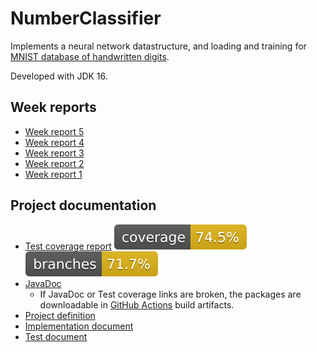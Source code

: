 
# NumberClassifier

Implements a neural network datastructure, and loading and training for [MNIST database of handwritten digits](http://yann.lecun.com/exdb/mnist/).

Developed with JDK 16.

## Week reports

 - [Week report 5](https://github.com/hnen/NumberClassifier/blob/master/doc/week_report_5.md)
 - [Week report 4](https://github.com/hnen/NumberClassifier/blob/master/doc/week_report_4.md)
 - [Week report 3](https://github.com/hnen/NumberClassifier/blob/master/doc/week_report_3.md)
 - [Week report 2](https://github.com/hnen/NumberClassifier/blob/master/doc/week_report_2.md)
 - [Week report 1](https://github.com/hnen/NumberClassifier/blob/master/doc/week_report_1.md)

## Project documentation

 - [Test coverage report](https://nightly.link/hnen/NumberClassifier/workflows/gradle/master/codecov-report.zip) ![Coverage](https://raw.githubusercontent.com/hnen/NumberClassifier/master/.github/badges/jacoco.svg) ![Branches](https://raw.githubusercontent.com/hnen/NumberClassifier/master/.github/badges/branches.svg)
 - [JavaDoc](https://nightly.link/hnen/NumberClassifier/workflows/gradle/master/javadoc.zip)
   - If JavaDoc or Test coverage links are broken, the packages are downloadable in [GitHub Actions](https://github.com/hnen/NumberClassifier/actions) build artifacts.
 - [Project definition](https://github.com/hnen/NumberClassifier/blob/master/doc/project_definition.md)
 - [Implementation document](https://github.com/hnen/NumberClassifier/blob/master/doc/implementation_document.md)
 - [Test document](https://github.com/hnen/NumberClassifier/blob/master/doc/test_document.md)
 
